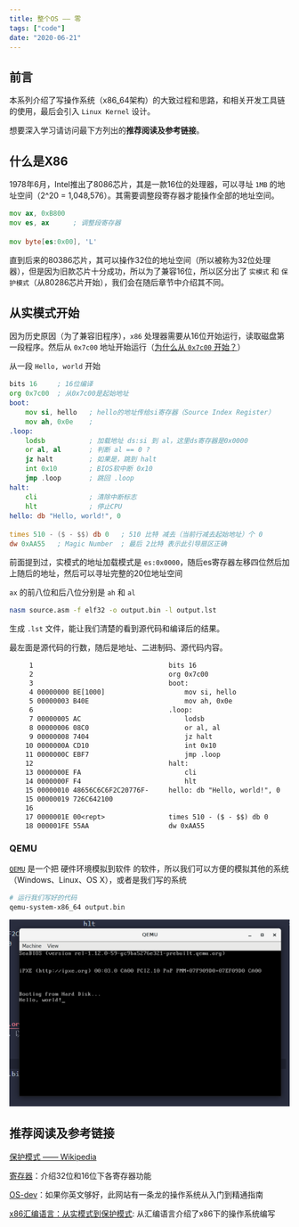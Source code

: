 ```yaml
---
title: 整个OS —— 零
tags: ["code"]
date: "2020-06-21"
---
```


## 前言

本系列介绍了写操作系统（x86_64架构）的大致过程和思路，和相关开发工具链的使用，最后会引入 `Linux Kernel` 设计。

想要深入学习请访问最下方列出的**推荐阅读及参考链接**。

## 什么是X86

1978年6月，Intel推出了8086芯片，其是一款16位的处理器，可以寻址 `1MB` 的地址空间（2^20 = 1,048,576）。其需要调整段寄存器才能操作全部的地址空间。

```asm
mov ax, 0xB800
mov es, ax      ; 调整段寄存器

mov byte[es:0x00], 'L'
```

直到后来的80386芯片，其可以操作32位的地址空间（所以被称为32位处理器），但是因为旧款芯片十分成功，所以为了兼容16位，所以区分出了 `实模式` 和 `保护模式`（从80286芯片开始），我们会在随后章节中介绍其不同。

## 从实模式开始

因为历史原因（为了兼容旧程序），`x86` 处理器需要从16位开始运行，读取磁盘第一段程序。然后从 `0x7c00` 地址开始运行（[为什么从 `0x7c00` 开始？](http://www.ruanyifeng.com/blog/2015/09/0x7c00.html)）

从一段 `Hello, world` 开始

```asm
bits 16     ; 16位编译
org 0x7c00  ; 从0x7c00是起始地址
boot:
    mov si, hello   ; hello的地址传给si寄存器（Source Index Register）
    mov ah, 0x0e    ;
.loop:
    lodsb           ; 加载地址 ds:si 到 al，这里ds寄存器是0x0000
    or al, al       ; 判断 al == 0 ?
    jz halt         ; 如果是，跳到 halt
    int 0x10        ; BIOS软中断 0x10
    jmp .loop       ; 跳回 .loop
halt:
    cli             ; 清除中断标志
    hlt             ; 停止CPU
hello: db "Hello, world!", 0

times 510 - ($ - $$) db 0   ; 510 比特 减去（当前行减去起始地址）个 0
dw 0xAA55   ; Magic Number  ; 最后 2比特 表示此引导扇区正确
```

前面提到过，实模式的地址加载模式是 `es:0x0000`，随后es寄存器左移四位然后加上随后的地址，然后可以寻址完整的20位地址空间

`ax` 的前八位和后八位分别是 `ah` 和 `al`

```bash
nasm source.asm -f elf32 -o output.bin -l output.lst
```

生成 `.lst` 文件，能让我们清楚的看到源代码和编译后的结果。

最左面是源代码的行数，随后是地址、二进制码、源代码内容。

```lst
     1                                  bits 16
     2                                  org 0x7c00
     3                                  boot:
     4 00000000 BE[1000]                    mov si, hello
     5 00000003 B40E                        mov ah, 0x0e
     6                                  .loop:
     7 00000005 AC                          lodsb
     8 00000006 08C0                        or al, al
     9 00000008 7404                        jz halt
    10 0000000A CD10                        int 0x10
    11 0000000C EBF7                        jmp .loop
    12                                  halt:
    13 0000000E FA                          cli
    14 0000000F F4                          hlt
    15 00000010 48656C6C6F2C20776F-     hello: db "Hello, world!", 0
    15 00000019 726C642100
    16
    17 0000001E 00<rept>                times 510 - ($ - $$) db 0
    18 000001FE 55AA                    dw 0xAA55
```

### QEMU

[`QEMU`](https://www.qemu.org/) 是一个把 硬件环境模拟到软件 的软件，所以我们可以方便的模拟其他的系统（Windows、Linux、OS X），或者是我们写的系统

```bash
# 运行我们写好的代码
qemu-system-x86_64 output.bin
```

![运行成功](./01.png)

## 推荐阅读及参考链接

[保护模式 —— Wikipedia](https://zh.wikipedia.org/wiki/%E4%BF%9D%E8%AD%B7%E6%A8%A1%E5%BC%8F)

[寄存器](https://www.tutorialspoint.com/assembly_programming/assembly_registers.htm)：介绍32位和16位下各寄存器功能

[OS-dev](https://wiki.osdev.org/Expanded_Main_Page)：如果你英文够好，此网站有一条龙的操作系统从入门到精通指南

[x86汇编语言：从实模式到保护模式](https://book.douban.com/subject/20492528/): 从汇编语言介绍了x86下的操作系统编写
